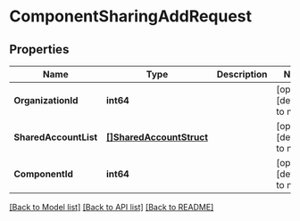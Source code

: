 # ComponentSharingAddRequest

## Properties
Name | Type | Description | Notes
------------ | ------------- | ------------- | -------------
**OrganizationId** | **int64** |  | [optional] [default to null]
**SharedAccountList** | [**[]SharedAccountStruct**](shared_account_struct.md) |  | [optional] [default to null]
**ComponentId** | **int64** |  | [optional] [default to null]

[[Back to Model list]](../README.md#documentation-for-models) [[Back to API list]](../README.md#documentation-for-api-endpoints) [[Back to README]](../README.md)


